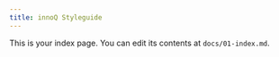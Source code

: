 ```yaml
---
title: innoQ Styleguide
---
```


This is your index page. You can edit its contents at `docs/01-index.md`.
